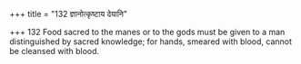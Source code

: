 +++
title = "132 ज्ञानोत्कृष्टाय देयानि"

+++
132	Food sacred to the manes or to the gods must be given to a man distinguished by sacred knowledge; for hands, smeared with blood, cannot be cleansed with blood.